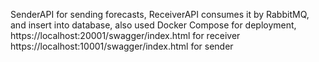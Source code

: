 SenderAPI for sending forecasts, ReceiverAPI consumes it by RabbitMQ, and insert into database, also used Docker Compose for deployment, https://localhost:20001/swagger/index.html for receiver https://localhost:10001/swagger/index.html for sender
